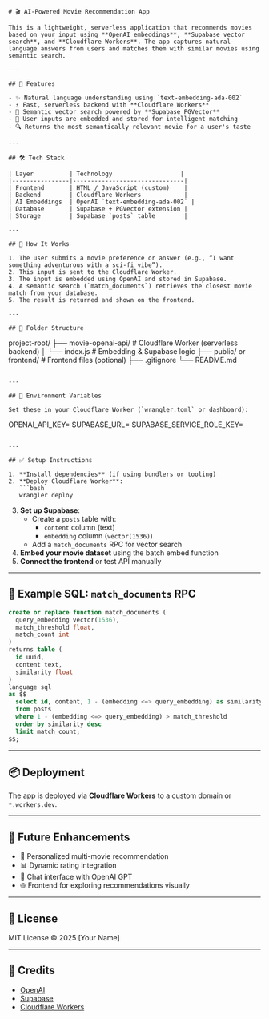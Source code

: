 ```
# 🎬 AI-Powered Movie Recommendation App

This is a lightweight, serverless application that recommends movies based on your input using **OpenAI embeddings**, **Supabase vector search**, and **Cloudflare Workers**. The app captures natural-language answers from users and matches them with similar movies using semantic search.

---

## 🚀 Features

- ✨ Natural language understanding using `text-embedding-ada-002`
- ⚡ Fast, serverless backend with **Cloudflare Workers**
- 🧠 Semantic vector search powered by **Supabase PGVector**
- 📄 User inputs are embedded and stored for intelligent matching
- 🔍 Returns the most semantically relevant movie for a user's taste

---

## 🛠️ Tech Stack

| Layer          | Technology                   |
|----------------|-------------------------------|
| Frontend       | HTML / JavaScript (custom)    |
| Backend        | Cloudflare Workers            |
| AI Embeddings  | OpenAI `text-embedding-ada-002` |
| Database       | Supabase + PGVector extension |
| Storage        | Supabase `posts` table        |

---

## 🧩 How It Works

1. The user submits a movie preference or answer (e.g., “I want something adventurous with a sci-fi vibe”).
2. This input is sent to the Cloudflare Worker.
3. The input is embedded using OpenAI and stored in Supabase.
4. A semantic search (`match_documents`) retrieves the closest movie match from your database.
5. The result is returned and shown on the frontend.

---

## 📂 Folder Structure

```
project-root/
├── movie-openai-api/      # Cloudflare Worker (serverless backend)
│   └── index.js           # Embedding & Supabase logic
├── public/ or frontend/   # Frontend files (optional)
├── .gitignore
└── README.md
```

---

## 🧪 Environment Variables

Set these in your Cloudflare Worker (`wrangler.toml` or dashboard):

```
OPENAI_API_KEY=<your-openai-key>
SUPABASE_URL=<your-supabase-url>
SUPABASE_SERVICE_ROLE_KEY=<your-service-role-key>
```

---

## ✅ Setup Instructions

1. **Install dependencies** (if using bundlers or tooling)
2. **Deploy Cloudflare Worker**:
   ```bash
   wrangler deploy
   ```
3. **Set up Supabase**:
   - Create a `posts` table with:
     - `content` column (text)
     - `embedding` column (`vector(1536)`)
   - Add a `match_documents` RPC for vector search
4. **Embed your movie dataset** using the batch embed function
5. **Connect the frontend** or test API manually

---

## 🧠 Example SQL: `match_documents` RPC

```sql
create or replace function match_documents (
  query_embedding vector(1536),
  match_threshold float,
  match_count int
)
returns table (
  id uuid,
  content text,
  similarity float
)
language sql
as $$
  select id, content, 1 - (embedding <=> query_embedding) as similarity
  from posts
  where 1 - (embedding <=> query_embedding) > match_threshold
  order by similarity desc
  limit match_count;
$$;
```

---

## 📦 Deployment

The app is deployed via **Cloudflare Workers** to a custom domain or `*.workers.dev`.

---

## 🔮 Future Enhancements

- 🧠 Personalized multi-movie recommendation
- 📊 Dynamic rating integration
- 💬 Chat interface with OpenAI GPT
- 🌐 Frontend for exploring recommendations visually

---

## 📄 License

MIT License © 2025 [Your Name]

---

## 🙏 Credits

- [OpenAI](https://openai.com/)
- [Supabase](https://supabase.com/)
- [Cloudflare Workers](https://developers.cloudflare.com/workers/)
```
